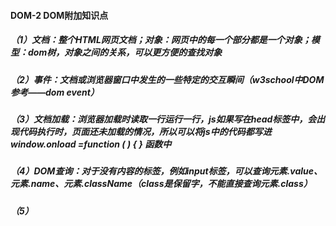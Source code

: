 #### DOM-2 DOM附加知识点 

##### （1）文档：整个HTML网页文档；对象：网页中的每一个部分都是一个对象；模型：dom树，对象之间的关系，可以更方便的查找对象

##### （2）事件：文档或浏览器窗口中发生的一些特定的交互瞬间（w3school中DOM参考——dom event）

##### （3）文档加载：浏览器加载时读取一行运行一行，js如果写在head标签中，会出现代码执行时，页面还未加载的情况，所以可以将js中的代码都写进window.onload =function ( ) { } 函数中

##### （4）DOM查询：对于没有内容的标签，例如input标签，可以查询元素.value、元素.name、元素.className（class是保留字，不能直接查询元素.class）

##### （5）
